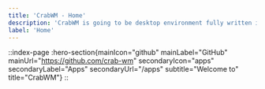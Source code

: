 ```yaml
---
title: 'CrabWM - Home'
description: 'CrabWM is going to be desktop environment fully written in Rust programming language.'
label: 'Home'
---
```


::index-page
  :hero-section{mainIcon="github" mainLabel="GitHub" mainUrl="https://github.com/crab-wm" secondaryIcon="apps" secondaryLabel="Apps" secondaryUrl="/apps" subtitle="Welcome to" title="CrabWM"}
::
